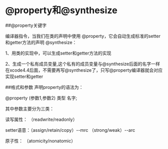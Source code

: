 # @property和@synthesize

##@property关键字  

编译器指令，当我们在类的声明中使用 @property，它会自动生成标准的setter和getter方法的声明 
@synthesize：   

1、用类的实现中，可以生成setter和getter方法的实现   

2、生成一个私有成员变量,这个私有的成员变量与@synthesize后面的名字一样   
在xcode4.4后面，不需要再写@synthesize了，只写@property编译器就会对应实现setter和getter  

##格式和参数
声明property的语法为：  

@property (参数1,参数2) 类型 名字;  

其中参数主要分为三类：

读写属性： （readwrite/readonly）

setter语意：（assign/retain/copy）--mrc （strong/weak）--arc

原子性： （atomicity/nonatomic）


